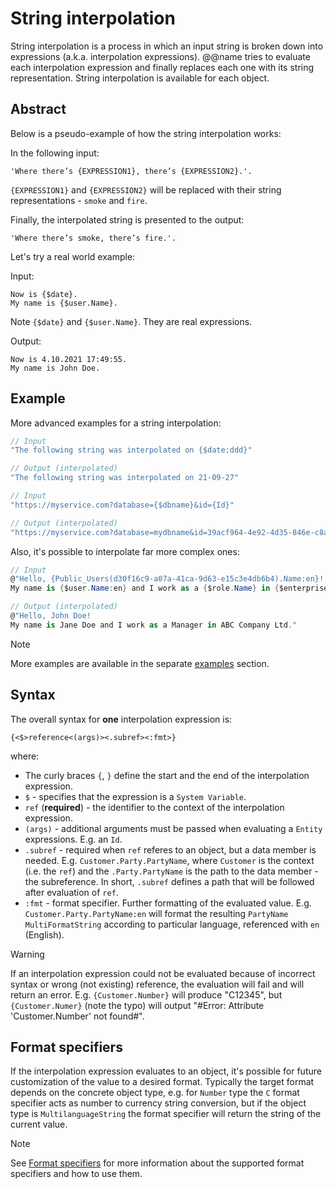 ﻿# String interpolation

String interpolation is a process in which an input string is broken down into expressions (a.k.a. interpolation expressions). @@name tries to evaluate each interpolation expression and finally replaces each one with its string representation. String interpolation is available for each object.

## Abstract

Below is a pseudo-example of how the string interpolation works:

In the following input:
```
'Where there’s {EXPRESSION1}, there’s {EXPRESSION2}.'.
```

`{EXPRESSION1}` and `{EXPRESSION2}` will be replaced with their string representations - `smoke` and `fire`.


Finally, the interpolated string is presented to the output:
```
'Where there’s smoke, there’s fire.'.
```

Let's try a real world example:

Input:
```
Now is {$date}.
My name is {$user.Name}.
```

Note `{$date}` and `{$user.Name}`. They are real expressions.

Output: 
```
Now is 4.10.2021 17:49:55.
My name is John Doe.
```

## Example

More advanced examples for a string interpolation:
```cs
// Input
"The following string was interpolated on {$date:ddd}"

// Output (interpolated)
"The following string was interpolated on 21-09-27"
```

```cs
// Input
"https://myservice.com?database={$dbname}&id={Id}"

// Output (interpolated)
"https://myservice.com?database=mydbname&id=39acf964-4e92-4d35-846e-c8a38efff02d"
```

Also, it's possible to interpolate far more complex ones:
```cs
// Input
@"Hello, {Public_Users(d30f16c9-a07a-41ca-9d63-e15c3e4db6b4).Name:en}!
My name is {$user.Name:en} and I work as a {$role.Name} in {$enterprisecompany.Company.Name:en}."

// Output (interpolated)
@"Hello, John Doe!
My name is Jane Doe and I work as a Manager in ABC Company Ltd."
```

> [!NOTE]
> More examples are available in the separate [examples](https://docs.erp.net/tech/advanced/string-interpolation/examples/index.html) section.

## Syntax
The overall syntax for **one** interpolation expression is:

`{<$>reference<(args)><.subref><:fmt>}`

where:
* The curly braces `{`, `}` define the start and the end of the interpolation expression.
* `$` - specifies that the expression is a `System Variable`.
* `ref` (**required**) - the identifier to the context of the interpolation expression.
* `(args)` - additional arguments must be passed when evaluating a `Entity` expressions. E.g. an `Id`.
* `.subref` - required when `ref` referes to an object, but a data member is needed. E.g. `Customer.Party.PartyName`, where `Customer` is the context (i.e. the `ref`) and the `.Party.PartyName` is the path to the data member - the subreference. In short, `.subref` defines a path that will be followed after evaluation of `ref`.
* `:fmt` - format specifier. Further formatting of the evaluated value. E.g. `Customer.Party.PartyName:en` will format the resulting `PartyName` `MultiFormatString` according to particular language, referenced with `en` (English).

> [!WARNING]
> If an interpolation expression could not be evaluated because of incorrect syntax or wrong (not existing) reference, the evaluation will fail and will return an error. E.g. `{Customer.Number}` will produce "C12345", but `{Customer.Numer}` (note the typo) will output "#Error: Attribute 'Customer.Number' not found#".

## Format specifiers
If the interpolation expression evaluates to an object, it's possible for future customization of the value to a desired format. Typically the target format depends on the concrete object type, e.g. for `Number` type the `C` format specifier acts as number to currency string conversion, but if the object type is `MultilanguageString` the format specifier will return the string of the current value.

> [!NOTE]
> See [Format specifiers](https://docs.erp.net/tech/advanced/string-interpolation/format-specifiers.html) for more information about the supported format specifiers and how to use them.
